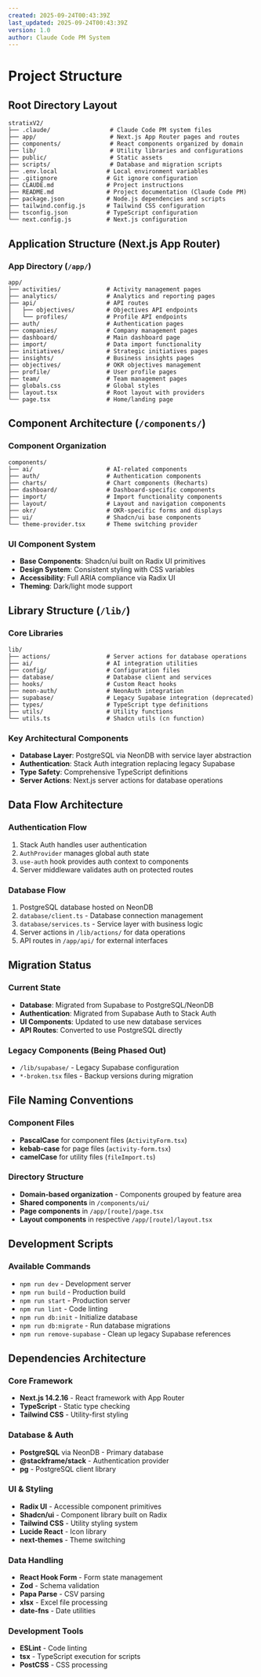 ```yaml
---
created: 2025-09-24T00:43:39Z
last_updated: 2025-09-24T00:43:39Z
version: 1.0
author: Claude Code PM System
---
```


# Project Structure

## Root Directory Layout

```
stratixV2/
├── .claude/                 # Claude Code PM system files
├── app/                     # Next.js App Router pages and routes
├── components/              # React components organized by domain
├── lib/                     # Utility libraries and configurations
├── public/                  # Static assets
├── scripts/                 # Database and migration scripts
├── .env.local              # Local environment variables
├── .gitignore              # Git ignore configuration
├── CLAUDE.md               # Project instructions
├── README.md               # Project documentation (Claude Code PM)
├── package.json            # Node.js dependencies and scripts
├── tailwind.config.js      # Tailwind CSS configuration
├── tsconfig.json           # TypeScript configuration
└── next.config.js          # Next.js configuration
```

## Application Structure (Next.js App Router)

### App Directory (`/app/`)
```
app/
├── activities/             # Activity management pages
├── analytics/              # Analytics and reporting pages
├── api/                    # API routes
│   ├── objectives/         # Objectives API endpoints
│   └── profiles/           # Profile API endpoints
├── auth/                   # Authentication pages
├── companies/              # Company management pages
├── dashboard/              # Main dashboard page
├── import/                 # Data import functionality
├── initiatives/            # Strategic initiatives pages
├── insights/               # Business insights pages
├── objectives/             # OKR objectives management
├── profile/                # User profile pages
├── team/                   # Team management pages
├── globals.css             # Global styles
├── layout.tsx              # Root layout with providers
└── page.tsx                # Home/landing page
```

## Component Architecture (`/components/`)

### Component Organization
```
components/
├── ai/                     # AI-related components
├── auth/                   # Authentication components
├── charts/                 # Chart components (Recharts)
├── dashboard/              # Dashboard-specific components
├── import/                 # Import functionality components
├── layout/                 # Layout and navigation components
├── okr/                    # OKR-specific forms and displays
├── ui/                     # Shadcn/ui base components
└── theme-provider.tsx      # Theme switching provider
```

### UI Component System
- **Base Components**: Shadcn/ui built on Radix UI primitives
- **Design System**: Consistent styling with CSS variables
- **Accessibility**: Full ARIA compliance via Radix UI
- **Theming**: Dark/light mode support

## Library Structure (`/lib/`)

### Core Libraries
```
lib/
├── actions/                # Server actions for database operations
├── ai/                     # AI integration utilities
├── config/                 # Configuration files
├── database/               # Database client and services
├── hooks/                  # Custom React hooks
├── neon-auth/              # NeonAuth integration
├── supabase/               # Legacy Supabase integration (deprecated)
├── types/                  # TypeScript type definitions
├── utils/                  # Utility functions
└── utils.ts                # Shadcn utils (cn function)
```

### Key Architectural Components
- **Database Layer**: PostgreSQL via NeonDB with service layer abstraction
- **Authentication**: Stack Auth integration replacing legacy Supabase
- **Type Safety**: Comprehensive TypeScript definitions
- **Server Actions**: Next.js server actions for database operations

## Data Flow Architecture

### Authentication Flow
1. Stack Auth handles user authentication
2. `AuthProvider` manages global auth state
3. `use-auth` hook provides auth context to components
4. Server middleware validates auth on protected routes

### Database Flow
1. PostgreSQL database hosted on NeonDB
2. `database/client.ts` - Database connection management
3. `database/services.ts` - Service layer with business logic
4. Server actions in `/lib/actions/` for data operations
5. API routes in `/app/api/` for external interfaces

## Migration Status

### Current State
- **Database**: Migrated from Supabase to PostgreSQL/NeonDB
- **Authentication**: Migrated from Supabase Auth to Stack Auth
- **UI Components**: Updated to use new database services
- **API Routes**: Converted to use PostgreSQL directly

### Legacy Components (Being Phased Out)
- `/lib/supabase/` - Legacy Supabase configuration
- `*-broken.tsx` files - Backup versions during migration

## File Naming Conventions

### Component Files
- **PascalCase** for component files (`ActivityForm.tsx`)
- **kebab-case** for page files (`activity-form.tsx`)
- **camelCase** for utility files (`fileImport.ts`)

### Directory Structure
- **Domain-based organization** - Components grouped by feature area
- **Shared components** in `/components/ui/`
- **Page components** in `/app/[route]/page.tsx`
- **Layout components** in respective `/app/[route]/layout.tsx`

## Development Scripts

### Available Commands
- `npm run dev` - Development server
- `npm run build` - Production build
- `npm run start` - Production server
- `npm run lint` - Code linting
- `npm run db:init` - Initialize database
- `npm run db:migrate` - Run database migrations
- `npm run remove-supabase` - Clean up legacy Supabase references

## Dependencies Architecture

### Core Framework
- **Next.js 14.2.16** - React framework with App Router
- **TypeScript** - Static type checking
- **Tailwind CSS** - Utility-first styling

### Database & Auth
- **PostgreSQL** via NeonDB - Primary database
- **@stackframe/stack** - Authentication provider
- **pg** - PostgreSQL client library

### UI & Styling
- **Radix UI** - Accessible component primitives
- **Shadcn/ui** - Component library built on Radix
- **Tailwind CSS** - Utility styling system
- **Lucide React** - Icon library
- **next-themes** - Theme switching

### Data Handling
- **React Hook Form** - Form state management
- **Zod** - Schema validation
- **Papa Parse** - CSV parsing
- **xlsx** - Excel file processing
- **date-fns** - Date utilities

### Development Tools
- **ESLint** - Code linting
- **tsx** - TypeScript execution for scripts
- **PostCSS** - CSS processing